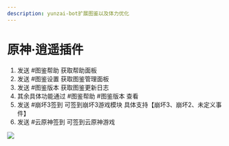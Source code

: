 ```yaml
---
description: yunzai-bot扩展图鉴以及体力优化
---
```


# 原神·逍遥插件

1. 发送 #图鉴帮助 获取帮助面板
2. 发送 #图鉴设置 获取图鉴管理面板
3. 发送 #图鉴版本 获取图鉴更新日志
4. 其余具体功能通过 #图鉴帮助 #图鉴版本 查看
5. 发送 #崩坏3签到 可签到崩坏3游戏模块 具体支持【崩坏3、崩坏2、未定义事件】
6. 发送 #云原神签到 可签到云原神游戏

![](../.gitbook/assets/ZU90BQFN]33\[4\(9\)%\)CJI8V.gif)
